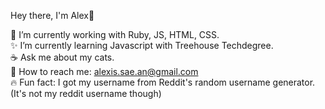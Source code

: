 Hey there, I'm Alex🦋

🍄 I’m currently working with Ruby, JS, HTML, CSS. <br>
✨ I’m currently learning Javascript with Treehouse Techdegree. <br>
☕️ Ask me about my cats.<br>
🌈 How to reach me: alexis.sae.an@gmail.com <br>
🔥 Fun fact: I got my username from Reddit's random username generator. (It's not my reddit username though)<br>
